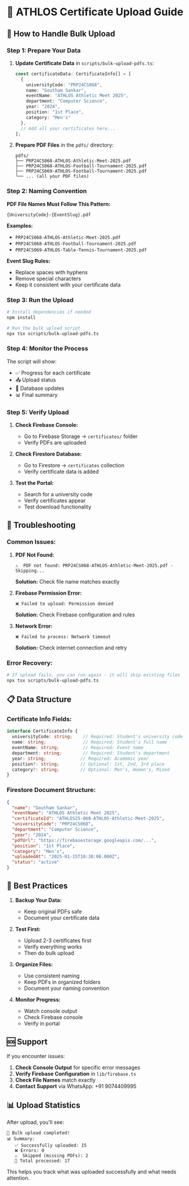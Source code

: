 # 📁 ATHLOS Certificate Upload Guide

## 🚀 How to Handle Bulk Upload

### **Step 1: Prepare Your Data**

1. **Update Certificate Data** in `scripts/bulk-upload-pdfs.ts`:
   ```typescript
   const certificateData: CertificateInfo[] = [
     {
       universityCode: "PRP24CS068",
       name: "Goutham Sankar",
       eventName: "ATHLOS Athletic Meet 2025",
       department: "Computer Science",
       year: "2024",
       position: "1st Place",
       category: "Men's"
     },
     // Add all your certificates here...
   ];
   ```

2. **Prepare PDF Files** in the `pdfs/` directory:
   ```
   pdfs/
   ├── PRP24CS068-ATHLOS-Athletic-Meet-2025.pdf
   ├── PRP24CS068-ATHLOS-Football-Tournament-2025.pdf
   ├── PRP24CS069-ATHLOS-Football-Tournament-2025.pdf
   └── ... (all your PDF files)
   ```

### **Step 2: Naming Convention**

**PDF File Names Must Follow This Pattern:**
```
{UniversityCode}-{EventSlug}.pdf
```

**Examples:**
- `PRP24CS068-ATHLOS-Athletic-Meet-2025.pdf`
- `PRP24CS068-ATHLOS-Football-Tournament-2025.pdf`
- `PRP24CS069-ATHLOS-Table-Tennis-Tournament-2025.pdf`

**Event Slug Rules:**
- Replace spaces with hyphens
- Remove special characters
- Keep it consistent with your certificate data

### **Step 3: Run the Upload**

```bash
# Install dependencies if needed
npm install

# Run the bulk upload script
npx tsx scripts/bulk-upload-pdfs.ts
```

### **Step 4: Monitor the Process**

The script will show:
- ✅ Progress for each certificate
- 📤 Upload status
- 💾 Database updates
- 📊 Final summary

### **Step 5: Verify Upload**

1. **Check Firebase Console:**
   - Go to Firebase Storage → `certificates/` folder
   - Verify PDFs are uploaded

2. **Check Firestore Database:**
   - Go to Firestore → `certificates` collection
   - Verify certificate data is added

3. **Test the Portal:**
   - Search for a university code
   - Verify certificates appear
   - Test download functionality

## 🔧 Troubleshooting

### **Common Issues:**

1. **PDF Not Found:**
   ```
   ⚠️  PDF not found: PRP24CS068-ATHLOS-Athletic-Meet-2025.pdf - Skipping...
   ```
   **Solution:** Check file name matches exactly

2. **Firebase Permission Error:**
   ```
   ❌ Failed to upload: Permission denied
   ```
   **Solution:** Check Firebase configuration and rules

3. **Network Error:**
   ```
   ❌ Failed to process: Network timeout
   ```
   **Solution:** Check internet connection and retry

### **Error Recovery:**

```bash
# If upload fails, you can run again - it will skip existing files
npx tsx scripts/bulk-upload-pdfs.ts
```

## 📋 Data Structure

### **Certificate Info Fields:**
```typescript
interface CertificateInfo {
  universityCode: string;    // Required: Student's university code
  name: string;              // Required: Student's full name
  eventName: string;         // Required: Event name
  department: string;        // Required: Student's department
  year: string;             // Required: Academic year
  position?: string;        // Optional: 1st, 2nd, 3rd place
  category?: string;        // Optional: Men's, Women's, Mixed
}
```

### **Firestore Document Structure:**
```json
{
  "name": "Goutham Sankar",
  "eventName": "ATHLOS Athletic Meet 2025",
  "certificateId": "ATHLOS25-068-ATHLOS-Athletic-Meet-2025",
  "universityCode": "PRP24CS068",
  "department": "Computer Science",
  "year": "2024",
  "pdfUrl": "https://firebasestorage.googleapis.com/...",
  "position": "1st Place",
  "category": "Men's",
  "uploadedAt": "2025-01-15T10:30:00.000Z",
  "status": "active"
}
```

## 🎯 Best Practices

1. **Backup Your Data:**
   - Keep original PDFs safe
   - Document your certificate data

2. **Test First:**
   - Upload 2-3 certificates first
   - Verify everything works
   - Then do bulk upload

3. **Organize Files:**
   - Use consistent naming
   - Keep PDFs in organized folders
   - Document your naming convention

4. **Monitor Progress:**
   - Watch console output
   - Check Firebase console
   - Verify in portal

## 🆘 Support

If you encounter issues:

1. **Check Console Output** for specific error messages
2. **Verify Firebase Configuration** in `lib/firebase.ts`
3. **Check File Names** match exactly
4. **Contact Support** via WhatsApp: +91 9074409995

## 📊 Upload Statistics

After upload, you'll see:
```
🎉 Bulk upload completed!
📊 Summary:
   ✅ Successfully uploaded: 15
   ❌ Errors: 0
   ⚠️  Skipped (missing PDFs): 2
   📁 Total processed: 17
```

This helps you track what was uploaded successfully and what needs attention. 